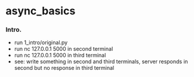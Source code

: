 # async_basics

### Intro.

- run 1_intro/original.py
- run nc 127.0.0.1 5000 in second terminal
- run nc 127.0.0.1 5000 in third terminal
- see: write something in second and third terminals, server responds in second but no response in third terminal
